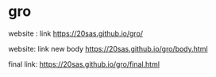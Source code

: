 # gro
website : link 
https://20sas.github.io/gro/

website: link new body
https://20sas.github.io/gro/body.html

final link:
https://20sas.github.io/gro/final.html
